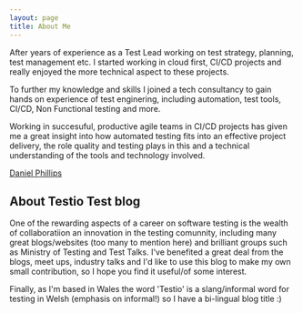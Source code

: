 ```yaml
---
layout: page
title: About Me
---
```


After years of experience as a Test Lead working on test strategy, planning, test management etc. I started working in cloud first, CI/CD projects and really enjoyed the more technical aspect to these projects.

To further my knowledge and skills I joined a tech consultancy to gain hands on experience of test enginering, including automation, test tools, CI/CD, Non Functional testing and more. 

Working in succesuful, productive agile teams in CI/CD projects has given me a great insight into how automated testing fits into an effective project delivery, the role quality and testing plays in this and a technical understanding of the tools and technology involved.

<script src="https://platform.linkedin.com/badges/js/profile.js" async defer type="text/javascript"></script>


<div class="badge-base LI-profile-badge" data-locale="en_US" data-size="medium" data-theme="dark" data-type="VERTICAL" data-vanity="daniel-phillips-ba99161b8" data-version="v1"><a class="badge-base__link LI-simple-link" href="https://uk.linkedin.com/in/daniel-phillips-ba99161b8?trk=profile-badge">Daniel Phillips</a></div>
              

## About Testio Test blog

One of the rewarding aspects of a career on software testing is the wealth of collaboratiion an innovation in the  testing comunnity, including many great blogs/websites (too many to mention here) and brilliant groups such as Ministry of Testing and Test Talks. I've benefited a great deal from the blogs, meet ups, industry talks and I'd like to use this blog to make my own small contribution, so I hope you find it useful/of some interest.

Finally, as I'm based in Wales the word 'Testio' is a slang/informal word for testing in Welsh (emphasis on informal!) so I have a bi-lingual blog title :) 

